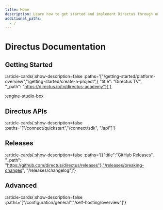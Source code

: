 ```yaml
---
title: Home
description: Learn how to get started and implement Directus through our developer resources.
additional_paths:
  - /
---
```


# Directus Documentation


## Getting Started

:article-cards{:show-description=false :paths='["/getting-started/platform-overview","/getting-started/create-a-project",{ "title": "Directus TV", "_path": "https://directus.io/tv/directus-academy"}]'}

:engine-studio-box

## Directus APIs

:article-cards{:show-description=false :paths='["/connect/quickstart","/connect/sdk", "/api"]'}

<!-- Tutorials -->

## Releases

:article-cards{:show-description=false :paths='[{"title":"GitHub Releases", "_path": "https://github.com/directus/directus/releases"},"/releases/breaking-changes", "/releases/changelog"]'}

<!-- SDKs & Helper Libraries -->

## Advanced

:article-cards{:show-description=false :paths='["/configuration/general","/self-hosting/overview"]'}
